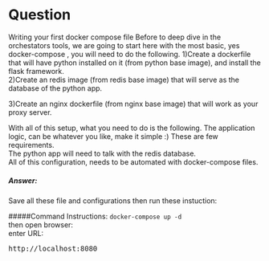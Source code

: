 # Question

Writing your first docker compose file
Before to deep dive in the orchestators tools, we are going to start here with the most basic, yes docker-compose , you will need to do the following.
1)Create a dockerfile that will have python installed on it (from python base image),  and install the flask framework. <br/>
2)Create an redis image (from redis base image) that will serve as the database of the python app.<br/>

3)Create an nginx dockerfile (from nginx base image)  that will work as your proxy server.<br/>

With all of this setup, what you need to do is the following.
The application logic, can be whatever you like, make it simple :)
These are few requirements. 
<br/>
The python app will need to talk with the redis database. <br/>
All of this configuration, needs to be automated with docker-compose files.

##### Answer:


Save all these file and configurations
then run these instuction:

#####Command Instructions:
`docker-compose up -d`
<br/>
then open browser:<br/>
enter URL:<br/>
<pre>
http://localhost:8080
</pre>
 
